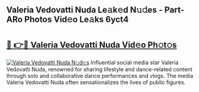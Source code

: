 ## Valeria Vedovatti Nuda Le𝚊k𝚎d N𝚞𝚍es - Part-ARo Photos Vid𝚎o Le𝚊ks 6yct4

# <h2><a href="http://fbco9p.evod.top/?m=Valeria+Vedovatti+Nuda">🔗 👉🔴 Valeria Vedovatti Nuda Vid𝚎o Ph𝚘t𝚘s</a></h2>

[![Valeria Vedovatti Nuda N𝚞d𝚎s](https://i.imgur.com/8V9OHl7.gif)](http://fbco9p.evod.top/?m=Valeria+Vedovatti+Nuda)
Influential social media star Valeria Vedovatti Nuda, renowned for sharing lifestyle and dance-related content through solo and collaborative dance performances and vlogs. The media Valeria Vedovatti Nuda often sensationalizes the lives of public figures. 
